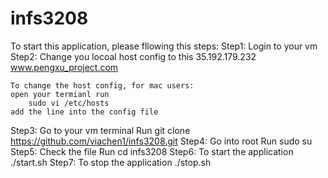 # infs3208
To start this application, please fllowing this steps:
Step1:
    Login to your vm
Step2:
    Change you locoal host config to this
    35.192.179.232  www.pengxu_project.com
    
    To change the host config, for mac users:
    open your termianl run 
        sudo vi /etc/hosts
    add the line into the config file
Step3:
    Go to your vm terminal
    Run 
    git clone https://github.com/viachen1/infs3208.git
Step4:
    Go into root
    Run
    sudo su
Step5:
    Check the file
    Run
    cd infs3208
Step6:
    To start the application
    ./start.sh
Step7:
    To stop the application
    ./stop.sh